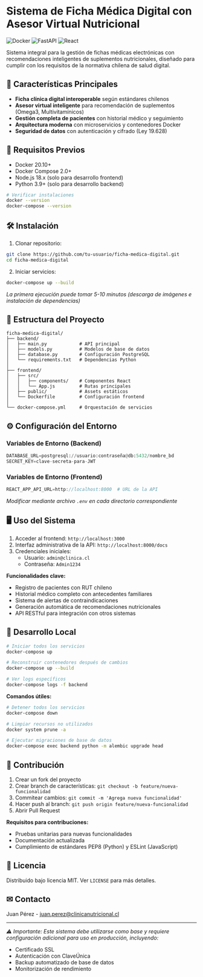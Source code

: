 # Sistema de Ficha Médica Digital con Asesor Virtual Nutricional

![Docker](https://img.shields.io/badge/Docker-Containers-blue)
![FastAPI](https://img.shields.io/badge/Backend-FastAPI-green)
![React](https://img.shields.io/badge/Frontend-React-61DAFB)

Sistema integral para la gestión de fichas médicas electrónicas con recomendaciones inteligentes de suplementos nutricionales, diseñado para cumplir con los requisitos de la normativa chilena de salud digital.

## 📌 Características Principales

- **Ficha clínica digital interoperable** según estándares chilenos
- **Asesor virtual inteligente** para recomendación de suplementos (Omega3, Multivitamínicos)
- **Gestión completa de pacientes** con historial médico y seguimiento
- **Arquitectura moderna** con microservicios y contenedores Docker
- **Seguridad de datos** con autenticación y cifrado (Ley 19.628)

## 🚀 Requisitos Previos

- Docker 20.10+
- Docker Compose 2.0+
- Node.js 18.x (solo para desarrollo frontend)
- Python 3.9+ (solo para desarrollo backend)

```bash
# Verificar instalaciones
docker --version
docker-compose --version
```

## 🛠 Instalación

1. Clonar repositorio:
```bash
git clone https://github.com/tu-usuario/ficha-medica-digital.git
cd ficha-medica-digital
```

2. Iniciar servicios:
```bash
docker-compose up --build
```

_La primera ejecución puede tomar 5-10 minutos (descarga de imágenes e instalación de dependencias)_

## 📂 Estructura del Proyecto

```
ficha-medica-digital/
├── backend/
│   ├── main.py            # API principal
│   ├── models.py          # Modelos de base de datos
│   ├── database.py        # Configuración PostgreSQL
│   └── requirements.txt   # Dependencias Python
│
├── frontend/
│   ├── src/
│   │   ├── components/    # Componentes React
│   │   └── App.js         # Rutas principales
│   ├── public/            # Assets estáticos
│   └── Dockerfile         # Configuración frontend
│
└── docker-compose.yml     # Orquestación de servicios
```

## ⚙ Configuración del Entorno

### Variables de Entorno (Backend)
```python
DATABASE_URL=postgresql://usuario:contraseña@db:5432/nombre_bd
SECRET_KEY=clave-secreta-para-JWT
```

### Variables de Entorno (Frontend)
```javascript
REACT_APP_API_URL=http://localhost:8000  # URL de la API
```

_Modificar mediante archivo `.env` en cada directorio correspondiente_

## 🖥 Uso del Sistema

1. Acceder al frontend: `http://localhost:3000`
2. Interfaz administrativa de la API: `http://localhost:8000/docs`
3. Credenciales iniciales:
   - Usuario: `admin@clinica.cl`
   - Contraseña: `Admin1234`

**Funcionalidades clave:**
- Registro de pacientes con RUT chileno
- Historial médico completo con antecedentes familiares
- Sistema de alertas de contraindicaciones
- Generación automática de recomendaciones nutricionales
- API RESTful para integración con otros sistemas

## 🧪 Desarrollo Local

```bash
# Iniciar todos los servicios
docker-compose up

# Reconstruir contenedores después de cambios
docker-compose up --build

# Ver logs específicos
docker-compose logs -f backend
```

**Comandos útiles:**
```bash
# Detener todos los servicios
docker-compose down

# Limpiar recursos no utilizados
docker system prune -a

# Ejecutar migraciones de base de datos
docker-compose exec backend python -m alembic upgrade head
```

## 🤝 Contribución

1. Crear un fork del proyecto
2. Crear branch de características: `git checkout -b feature/nueva-funcionalidad`
3. Commitear cambios: `git commit -m 'Agrega nueva funcionalidad'`
4. Hacer push al branch: `git push origin feature/nueva-funcionalidad`
5. Abrir Pull Request

**Requisitos para contribuciones:**
- Pruebas unitarias para nuevas funcionalidades
- Documentación actualizada
- Cumplimiento de estándares PEP8 (Python) y ESLint (JavaScript)

## 📄 Licencia

Distribuido bajo licencia MIT. Ver `LICENSE` para más detalles.

## ✉ Contacto

Juan Pérez - [juan.perez@clinicanutricional.cl](mailto:juan.perez@clinicanutricional.cl)

---

_⚠️ Importante: Este sistema debe utilizarse como base y requiere configuración adicional para uso en producción, incluyendo:_
- Certificado SSL
- Autenticación con ClaveÚnica
- Backup automatizado de base de datos
- Monitorización de rendimiento